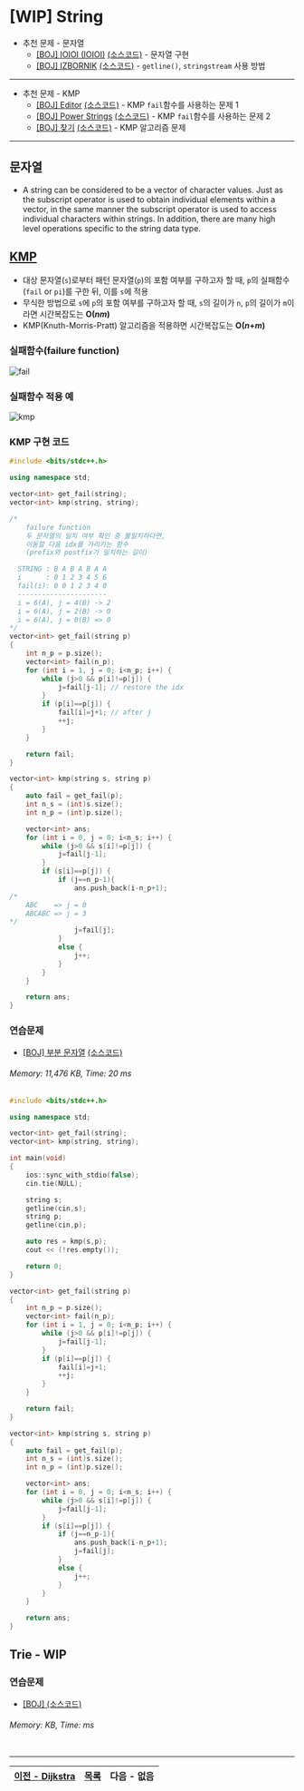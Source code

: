 # [WIP] String
* 추천 문제 - 문자열
    * [[BOJ] IOIOI (IOIOI)](https://www.acmicpc.net/problem/5525) [(소스코드)](./src/ioioi.cpp) - 문자열 구현
    * [[BOJ] IZBORNIK](https://www.acmicpc.net/problem/1283) [(소스코드)](./src/izbornik.cpp) - `getline()`, `stringstream` 사용 방법
---

* 추천 문제 - KMP
    * [[BOJ] Editor](https://www.acmicpc.net/problem/1701) [(소스코드)](./src/editor.cpp) - KMP `fail`함수를 사용하는 문제 1
    * [[BOJ] Power Strings](https://www.acmicpc.net/problem/4354) [(소스코드)](./src/power_string.cpp) - KMP `fail`함수를 사용하는 문제 2
    * [[BOJ] 찾기](https://www.acmicpc.net/problem/1786) [(소스코드)](./src/kmp.cpp) - KMP 알고리즘 문제

---

## 문자열
* A string can be considered to be a vector of character values. Just as the subscript operator is used to obtain individual elements within a vector, in the same manner the subscript operator is used to access individual characters within strings. In addition, there are many high level operations specific to the string data type.

## [KMP](http://www.btechsmartclass.com/data_structures/knuth-morris-pratt-algorithm.html)
* 대상 문자열(`s`)로부터 패턴 문자열(`p`)의 포함 여부를 구하고자 할 때, `p`의 실패함수(`fail` or `pi`)를 구한 뒤, 이를 `s`에 적용
* 무식한 방법으로 `s`에 `p`의 포함 여부를 구하고자 할 때, `s`의 길이가 `n`, `p`의 길이가 `m`이라면 시간복잡도는 <b>O(<i>nm</i>)</b>
* KMP(Knuth-Morris-Pratt) 알고리즘을 적용하면 시간복잡도는 <b>O(<i>n</i>+<i>m</i>)</b>

### 실패함수(failure function)

![fail](./img/fail.jpg)

### 실패함수 적용 예

![kmp](./img/kmp.png)

### KMP 구현 코드
```cpp
#include <bits/stdc++.h>

using namespace std;

vector<int> get_fail(string);
vector<int> kmp(string, string);

/*
    failure function
    두 문자열의 일치 여부 확인 중 불일치하다면, 
    이동할 다음 idx를 가리키는 함수
    (prefix와 postfix가 일치하는 길이)

  STRING : B A B A B A A
  i      : 0 1 2 3 4 5 6 
  fail(i): 0 0 1 2 3 4 0
  ----------------------
  i = 6(A), j = 4(B) -> 2
  i = 6(A), j = 2(B) -> 0
  i = 6(A), j = 0(B) => 0
*/
vector<int> get_fail(string p)
{
    int n_p = p.size();
    vector<int> fail(n_p);
    for (int i = 1, j = 0; i<n_p; i++) {
        while (j>0 && p[i]!=p[j]) {
            j=fail[j-1]; // restore the idx
        }
        if (p[i]==p[j]) {
            fail[i]=j+1; // after j
            ++j;
        }
    }

    return fail;
}

vector<int> kmp(string s, string p)
{
    auto fail = get_fail(p);
    int n_s = (int)s.size();
    int n_p = (int)p.size();

    vector<int> ans;
    for (int i = 0, j = 0; i<n_s; i++) {
        while (j>0 && s[i]!=p[j]) {
            j=fail[j-1];
        }
        if (s[i]==p[j]) {
            if (j==n_p-1){
                ans.push_back(i-n_p+1);
/*
    ABC    => j = 0
    ABCABC => j = 3
*/
                j=fail[j];
            }
            else {
                j++;
            }
        }
    }

    return ans;
}
```

### 연습문제
* [[BOJ] 부분 문자열](https://www.acmicpc.net/problem/16916) [(소스코드)](./src/kmp_exam.cpp)
###### Memory: 11,476 KB, Time: 20 ms
```c++
#include <bits/stdc++.h>

using namespace std;

vector<int> get_fail(string);
vector<int> kmp(string, string);

int main(void)
{
    ios::sync_with_stdio(false);
    cin.tie(NULL);

    string s;
    getline(cin,s);
    string p;
    getline(cin,p);

    auto res = kmp(s,p);
    cout << (!res.empty());

    return 0;
}

vector<int> get_fail(string p)
{
    int n_p = p.size();
    vector<int> fail(n_p);
    for (int i = 1, j = 0; i<n_p; i++) {
        while (j>0 && p[i]!=p[j]) {
            j=fail[j-1];
        }
        if (p[i]==p[j]) {
            fail[i]=j+1;
            ++j;
        }
    }

    return fail;
}

vector<int> kmp(string s, string p)
{
    auto fail = get_fail(p);
    int n_s = (int)s.size();
    int n_p = (int)p.size();

    vector<int> ans;
    for (int i = 0, j = 0; i<n_s; i++) {
        while (j>0 && s[i]!=p[j]) {
            j=fail[j-1];
        }
        if (s[i]==p[j]) {
            if (j==n_p-1){
                ans.push_back(i-n_p+1);
                j=fail[j];
            }
            else {
                j++;
            }
        }
    }

    return ans;
}
```


## Trie - WIP

### 연습문제
* [[BOJ] ](https://www.acmicpc.net/problem/) [(소스코드)](./src/.cpp)
###### Memory:  KB, Time:  ms
```c++
```

---
|[이전 - Dijkstra](/dijkstra/)|[목록](https://github.com/RyanJeong/CP#index)|다음 - 없음|
|-|-|-|

